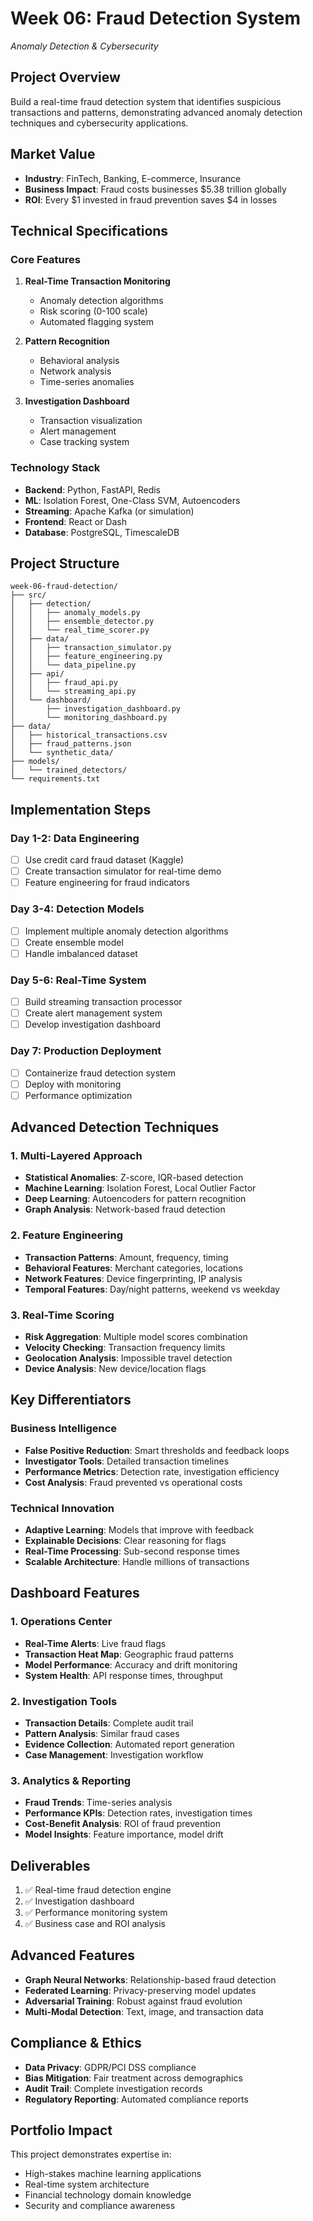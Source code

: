 # Week 06: Fraud Detection System
*Anomaly Detection & Cybersecurity*

## Project Overview
Build a real-time fraud detection system that identifies suspicious transactions and patterns, demonstrating advanced anomaly detection techniques and cybersecurity applications.

## Market Value
- **Industry**: FinTech, Banking, E-commerce, Insurance
- **Business Impact**: Fraud costs businesses $5.38 trillion globally
- **ROI**: Every $1 invested in fraud prevention saves $4 in losses

## Technical Specifications

### Core Features
1. **Real-Time Transaction Monitoring**
   - Anomaly detection algorithms
   - Risk scoring (0-100 scale)
   - Automated flagging system

2. **Pattern Recognition**
   - Behavioral analysis
   - Network analysis
   - Time-series anomalies

3. **Investigation Dashboard**
   - Transaction visualization
   - Alert management
   - Case tracking system

### Technology Stack
- **Backend**: Python, FastAPI, Redis
- **ML**: Isolation Forest, One-Class SVM, Autoencoders
- **Streaming**: Apache Kafka (or simulation)
- **Frontend**: React or Dash
- **Database**: PostgreSQL, TimescaleDB

## Project Structure
```
week-06-fraud-detection/
├── src/
│   ├── detection/
│   │   ├── anomaly_models.py
│   │   ├── ensemble_detector.py
│   │   └── real_time_scorer.py
│   ├── data/
│   │   ├── transaction_simulator.py
│   │   ├── feature_engineering.py
│   │   └── data_pipeline.py
│   ├── api/
│   │   ├── fraud_api.py
│   │   └── streaming_api.py
│   └── dashboard/
│       ├── investigation_dashboard.py
│       └── monitoring_dashboard.py
├── data/
│   ├── historical_transactions.csv
│   ├── fraud_patterns.json
│   └── synthetic_data/
├── models/
│   └── trained_detectors/
└── requirements.txt
```

## Implementation Steps

### Day 1-2: Data Engineering
- [ ] Use credit card fraud dataset (Kaggle)
- [ ] Create transaction simulator for real-time demo
- [ ] Feature engineering for fraud indicators

### Day 3-4: Detection Models
- [ ] Implement multiple anomaly detection algorithms
- [ ] Create ensemble model
- [ ] Handle imbalanced dataset

### Day 5-6: Real-Time System
- [ ] Build streaming transaction processor
- [ ] Create alert management system
- [ ] Develop investigation dashboard

### Day 7: Production Deployment
- [ ] Containerize fraud detection system
- [ ] Deploy with monitoring
- [ ] Performance optimization

## Advanced Detection Techniques

### 1. Multi-Layered Approach
- **Statistical Anomalies**: Z-score, IQR-based detection
- **Machine Learning**: Isolation Forest, Local Outlier Factor
- **Deep Learning**: Autoencoders for pattern recognition
- **Graph Analysis**: Network-based fraud detection

### 2. Feature Engineering
- **Transaction Patterns**: Amount, frequency, timing
- **Behavioral Features**: Merchant categories, locations
- **Network Features**: Device fingerprinting, IP analysis
- **Temporal Features**: Day/night patterns, weekend vs weekday

### 3. Real-Time Scoring
- **Risk Aggregation**: Multiple model scores combination
- **Velocity Checking**: Transaction frequency limits
- **Geolocation Analysis**: Impossible travel detection
- **Device Analysis**: New device/location flags

## Key Differentiators

### Business Intelligence
- **False Positive Reduction**: Smart thresholds and feedback loops
- **Investigator Tools**: Detailed transaction timelines
- **Performance Metrics**: Detection rate, investigation efficiency
- **Cost Analysis**: Fraud prevented vs operational costs

### Technical Innovation
- **Adaptive Learning**: Models that improve with feedback
- **Explainable Decisions**: Clear reasoning for flags
- **Real-Time Processing**: Sub-second response times
- **Scalable Architecture**: Handle millions of transactions

## Dashboard Features

### 1. Operations Center
- **Real-Time Alerts**: Live fraud flags
- **Transaction Heat Map**: Geographic fraud patterns
- **Model Performance**: Accuracy and drift monitoring
- **System Health**: API response times, throughput

### 2. Investigation Tools
- **Transaction Details**: Complete audit trail
- **Pattern Analysis**: Similar fraud cases
- **Evidence Collection**: Automated report generation
- **Case Management**: Investigation workflow

### 3. Analytics & Reporting
- **Fraud Trends**: Time-series analysis
- **Performance KPIs**: Detection rates, investigation times
- **Cost-Benefit Analysis**: ROI of fraud prevention
- **Model Insights**: Feature importance, model drift

## Deliverables
1. ✅ Real-time fraud detection engine
2. ✅ Investigation dashboard
3. ✅ Performance monitoring system
4. ✅ Business case and ROI analysis

## Advanced Features
- **Graph Neural Networks**: Relationship-based fraud detection
- **Federated Learning**: Privacy-preserving model updates
- **Adversarial Training**: Robust against fraud evolution
- **Multi-Modal Detection**: Text, image, and transaction data

## Compliance & Ethics
- **Data Privacy**: GDPR/PCI DSS compliance
- **Bias Mitigation**: Fair treatment across demographics
- **Audit Trail**: Complete investigation records
- **Regulatory Reporting**: Automated compliance reports

## Portfolio Impact
This project demonstrates expertise in:
- High-stakes machine learning applications
- Real-time system architecture
- Financial technology domain knowledge
- Security and compliance awareness